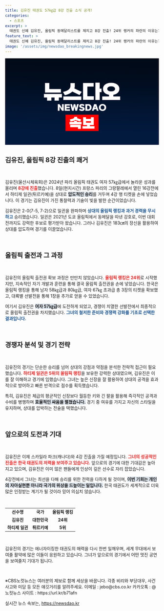 ```yaml
---
title: 김유진 태권도 57㎏급 8강 진출 소식 공개!
categories:
  - 스포츠
excerpt: >
  태권도 신예 김유진, 올림픽 동메달리스트를 제치고 8강 진출! 24위 랭커의 파란의 이유는? 한국의 자존심을 지켜낼 수 있을까? 클릭해서 확인해보세요!
feature_text: >
  태권도 신예 김유진, 올림픽 동메달리스트를 제치고 8강 진출! 24위 랭커의 파란의 이유는? 한국의 자존심을 지켜낼 수 있을까? 클릭해서 확인해보세요!
image: '/assets/img/newsdao_breakingnews.jpg'
---
```


<p><img src="/assets/img/newsdao_breakingnews.jpg" alt="pcversion 속보" /></p>

<h2 data-ke-size="size26">김유진, 올림픽 8강 진출의 쾌거</h2>

<p data-ke-size="size16">&nbsp;</p>

<p>김유진(울산시체육회)은 2024년 파리 올림픽 태권도 여자 57㎏급에서 놀라운 성과를 올리며 <b><span style="color: #ee2323;">8강에 진출</span></b>했습니다. 8일(현지시간) 프랑스 파리의 그랑팔레에서 열린 16강전에서 하티제 일귄(튀르키예)을 상대로 <b><span style="background-color: #21538527;">압도적인 승리</span></b>를 거두며 4강 행 티켓을 손에 넣었습니다. 이 경기는 김유진이 가진 통찰력과 기술이 빛을 발한 순간이었습니다. </p>

<p>김유진은 2-0(7-5, 7-2)으로 일귄을 완파하며 <b><span style="color: #1a5490;">상대의 올림픽 랭킹과 과거 경력을 무시하고</span></b> 승리했습니다. 일귄은 2021년 도쿄 올림픽에서 동메달을 따낸 강호로, 이번 대회 전까지도 강력한 후보로 평가받아 왔습니다. 그러나 김유진은 183㎝의 장신을 활용하여 상대를 압도하며 경기를 이끌었습니다.</p>

<p data-ke-size="size16">&nbsp;</p>

<h2 data-ke-size="size26">올림픽 출전과 그 과정</h2>

<p data-ke-size="size16">&nbsp;</p>

<p>김유진의 올림픽 출전권 확보 과정은 만만치 않았습니다. <b><span style="color: #ee2323;">올림픽 랭킹은 24위</span></b>로 시작했지만, 지속적인 자기 개발과 훈련을 통해 결국 올림픽 출전권을 손에 넣었습니다. 한국은 올림픽 랭킹을 통해 남자 58㎏급과 80㎏급, 여자 67㎏ 초과급 총 3장의 티켓을 확보했고, 대륙별 선발전을 통해 1장을 추가로 얻을 수 있었습니다. </p>

<p>여기서 김유진은 <b><span style="background-color: #21538527;">여자 57㎏급</span></b>에 도전하게 되었고, 경쟁이 치열한 선발전에서 최종적으로 올림픽 출전권을 차지했습니다. <b><span style="color: #1a5490;">그녀의 철저한 준비와 경쟁력 강화를 기초로 선택한 결과입니다.</span></b></p>

<p data-ke-size="size16">&nbsp;</p>

<h2 data-ke-size="size26">경쟁자 분석 및 경기 전략</h2>

<p data-ke-size="size16">&nbsp;</p>

<p>김유진의 경기는 단순한 승리를 넘어 상대의 강점과 약점을 분석한 전략적 접근이 필요했습니다. <b><span style="color: #ee2323;">하티제 일귄은 5위의 올림픽 랭킹</span></b>을 보유한 강력한 상대였으며, 김유진은 이를 잘 이해하고 경기에 임했습니다. 그녀는 높은 신장을 잘 활용하여 상대의 공격을 효과적으로 방어하고 빠른 반격으로 점수를 획득했습니다.</p>

<p>특히, 김유진은 체급의 평균적인 신장보다 월등한 키와 긴 팔을 활용해 즉각적인 공격과 수비를 병행하며 <b><span style="background-color: #21538527;">효율적인 싸움을 펼쳤습니다.</span></b> 경기 중 여유를 가지고 자신의 스타일을 유지하며, 상대를 압박하는 전술을 택했습니다.</p>

<p data-ke-size="size16">&nbsp;</p>

<h2 data-ke-size="size26">앞으로의 도전과 기대</h2>

<p data-ke-size="size16">&nbsp;</p>

<p>김유진은 이제 스카일라 파크(캐나다)와 4강 진출을 가질 예정입니다. <b><span style="color: #ee2323;">그녀의 성공적인 진출은 한국 태권도의 저력을 보여주고 있습니다.</span></b> 앞으로의 경기에 대한 기대감은 높아지고 있으며, 김유진은 이미 많은 팬들에게 인상이 깊은 선수로 자리 잡았습니다.</p>

<p>4강전에서 그녀는 최선을 다해 승리를 위한 전력을 다하게 될 것이며, <b><span style="background-color: #21538527;">이번 기회는 개인의 자아실현뿐 아니라 국가의 위상을 드높이는 일입니다.</span></b> 한국 태권도가 세계적으로 더욱 많은 인정받는 계기가 될 것이라 믿어 의심치 않습니다.</p>

<p data-ke-size="size16">&nbsp;</p>

<table>
  <tr>
    <td style="text-align: center; height: 17px;"><b>선수명</b></td>
    <td style="text-align: center; height: 17px;"><b>국가</b></td>
    <td style="text-align: center; height: 17px;"><b>올림픽 랭킹</b></td>
  </tr>
  <tr>
    <td style="text-align: center; height: 17px;"><b>김유진</b></td>
    <td style="text-align: center; height: 17px;"><b>대한민국</b></td>
    <td style="text-align: center; height: 17px;"><b>24위</b></td>
  </tr>
  <tr>
    <td style="text-align: center; height: 17px;"><b>하티제 일귄</b></td>
    <td style="text-align: center; height: 17px;"><b>튀르키예</b></td>
    <td style="text-align: center; height: 17px;"><b>5위</b></td>
  </tr>
</table>

<p data-ke-size="size16">&nbsp;</p>

<p>김유진의 경기는 에너자이징한 태권도의 매력을 다시 한번 일깨우며, 세계 무대에서 보여줄 활약에 많은 이들이 응원하고 있습니다. 그녀가 앞으로의 경기에서 어떤 멋진 공연을 보여줄지 기대가 됩니다. </p>

<p data-ke-size="size16">&nbsp;</p>

<p>※CBS노컷뉴스는 여러분의 제보로 함께 세상을 바꿉니다. 각종 비리와 부당대우, 사건사고와 미담 등 모든 얘깃거리를 알려주세요. 이메일 : jebo@cbs.co.kr 카카오톡 : @노컷뉴스 사이트 : https://url.kr/b71afn</p>
실시간 뉴스 속보는, <a href="https://newsdao.kr" rel="dofollow">https://newsdao.kr</a>


